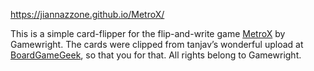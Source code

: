 https://jiannazzone.github.io/MetroX/

This is a simple card-flipper for the flip-and-write game [MetroX](https://gamewright.com/product/metro-x) by Gamewright. The cards were clipped from tanjav’s wonderful upload at [BoardGameGeek](https://boardgamegeek.com/filepage/207092/metro-x-cards-and-cheat-sheet-a4), so that you for that. All rights belong to Gamewright.
